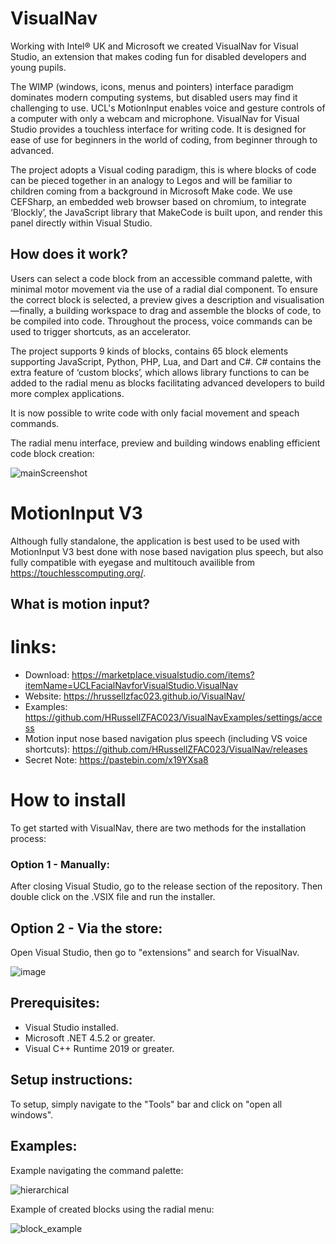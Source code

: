 # VisualNav

Working with Intel® UK and Microsoft we created VisualNav for Visual Studio, an extension that makes coding fun for disabled developers and young pupils.

The WIMP  (windows, icons, menus and pointers) interface paradigm dominates modern computing systems, but disabled users may find it challenging to use. UCL's MotionInput enables voice and gesture controls of a computer with only a webcam and microphone. VisualNav for Visual Studio provides a touchless interface for writing code. It is designed for ease of use for beginners in the world of coding, from beginner through to advanced.

The project adopts a Visual coding paradigm, this is where blocks of code can be pieced together in an analogy to Legos and will be familiar to children coming from a background in Microsoft Make code. We use CEFSharp, an embedded web browser based on chromium, to integrate ‘Blockly’, the JavaScript library that MakeCode is built upon, and render this panel directly within Visual Studio.

## How does it work?

Users can select a code block from an accessible command palette, with minimal motor movement via the use of a radial dial component. To ensure the correct block is selected, a preview gives a description and visualisation—finally, a building workspace to drag and assemble the blocks of code, to be compiled into code. Throughout the process, voice commands can be used to trigger shortcuts, as an accelerator.

The project supports 9 kinds of blocks, contains 65 block elements supporting JavaScript, Python, PHP, Lua, and Dart and C#.  C# contains the extra feature of ‘custom blocks’, which allows library functions to can be added to the radial menu as blocks facilitating advanced developers to build more complex applications.

It is now possible to write code with only facial movement and speach commands.


The radial menu interface, preview and building windows enabling efficient code block creation:

![mainScreenshot](https://user-images.githubusercontent.com/96876320/187952113-ee522257-4a3c-4802-877e-a9b77b117410.png)

# MotionInput V3
Although fully standalone, the application is best used to be used with MotionInput V3 best done with nose based navigation plus speech, but also fully compatible with eyegase and multitouch availible from https://touchlesscomputing.org/. 

## What is motion input?

# links:

* Download: https://marketplace.visualstudio.com/items?itemName=UCLFacialNavforVisualStudio.VisualNav
* Website: https://hrussellzfac023.github.io/VisualNav/
* Examples: https://github.com/HRussellZFAC023/VisualNavExamples/settings/access
* Motion input nose based navigation plus speech (including VS voice shortcuts): https://github.com/HRussellZFAC023/VisualNav/releases
* Secret Note: https://pastebin.com/x19YXsa8


# How to install

To get started with VisualNav, there are two methods for the installation process:

### Option 1 - Manually: 
After closing Visual Studio, go to the release section of the repository. Then double click on the .VSIX file and run the installer.

## Option 2 - Via the store:
Open Visual Studio, then go to "extensions" and search for VisualNav.

![image](https://user-images.githubusercontent.com/22746105/188231082-5454a0bc-1b5c-49de-bbb0-2c7e3ac0ead9.png)

## Prerequisites: 
* Visual Studio installed.
* Microsoft .NET 4.5.2 or greater.
* Visual C++ Runtime 2019 or greater.

     
## Setup instructions:
    
To setup, simply navigate to the "Tools" bar and click on "open all windows".

## Examples:
Example navigating the command palette:

![hierarchical](https://user-images.githubusercontent.com/96876320/187951335-05cff28b-045b-4fba-b289-031baa2efa4e.png)

Example of created blocks using the radial menu:

![block_example](https://user-images.githubusercontent.com/96876320/187952486-52fb1fae-4330-4415-86b3-fea184484129.png)


